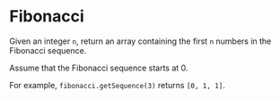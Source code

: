 # Fibonacci

Given an integer `n`, return an array containing the first `n` numbers in the Fibonacci sequence.

Assume that the Fibonacci sequence starts at 0.

For example, `fibonacci.getSequence(3)` returns `[0, 1, 1]`.